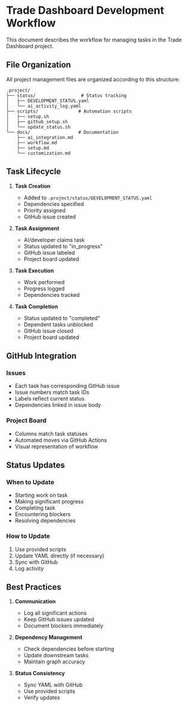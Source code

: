 # Trade Dashboard Development Workflow

This document describes the workflow for managing tasks in the Trade Dashboard project.

## File Organization

All project management files are organized according to this structure:
```plaintext
.project/
├── status/                 # Status tracking
│   ├── DEVELOPMENT_STATUS.yaml
│   └── ai_activity_log.yaml
├── scripts/               # Automation scripts
│   ├── setup.sh
│   ├── github_setup.sh
│   └── update_status.sh
└── docs/                  # Documentation
    ├── ai_integration.md
    ├── workflow.md
    ├── setup.md
    └── customization.md
```

## Task Lifecycle

1. **Task Creation**
   - Added to `.project/status/DEVELOPMENT_STATUS.yaml`
   - Dependencies specified
   - Priority assigned
   - GitHub issue created

2. **Task Assignment**
   - AI/developer claims task
   - Status updated to "in_progress"
   - GitHub issue labeled
   - Project board updated

3. **Task Execution**
   - Work performed
   - Progress logged
   - Dependencies tracked

4. **Task Completion**
   - Status updated to "completed"
   - Dependent tasks unblocked
   - GitHub issue closed
   - Project board updated

## GitHub Integration

### Issues
- Each task has corresponding GitHub issue
- Issue numbers match task IDs
- Labels reflect current status
- Dependencies linked in issue body

### Project Board
- Columns match task statuses
- Automated moves via GitHub Actions
- Visual representation of workflow

## Status Updates

### When to Update
- Starting work on task
- Making significant progress
- Completing task
- Encountering blockers
- Resolving dependencies

### How to Update
1. Use provided scripts
2. Update YAML directly (if necessary)
3. Sync with GitHub
4. Log activity

## Best Practices

1. **Communication**
   - Log all significant actions
   - Keep GitHub issues updated
   - Document blockers immediately

2. **Dependency Management**
   - Check dependencies before starting
   - Update downstream tasks
   - Maintain graph accuracy

3. **Status Consistency**
   - Sync YAML with GitHub
   - Use provided scripts
   - Verify updates

